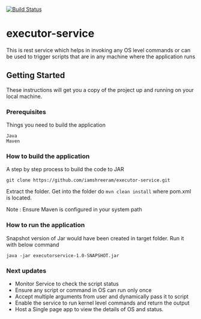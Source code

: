 
[![Build Status](https://travis-ci.org/iamshreeram/executor-service.svg?branch=master)](https://travis-ci.org/iamshreeram/executor-service)

# executor-service

This is rest service which helps in invoking any OS level commands or can be used to trigger scripts that are in any machine where the application runs


## Getting Started

These instructions will get you a copy of the project up and running on your local machine.

### Prerequisites

Things you need to build the application

```
Java
Maven
```

### How to build the application

A step by step process to build the code to JAR

```
git clone https://github.com/iamshreeram/executor-service.git
```

Extract the folder. Get into the folder do `mvn clean install` where pom.xml is located.

Note : Ensure Maven is configured in your system path

### How to run the application

Snapshot version of Jar would have been created in target folder. Run it with below command

```
java -jar executorservice-1.0-SNAPSHOT.jar
```

### Next updates

* Monitor Service to check the script status
* Ensure any script or command in OS can run only once
* Accept multiple arguments from user and dynamically pass it to script
* Enable the service to run kernel level commands and return the output
* Host a Single page app to view the details of OS and status.
